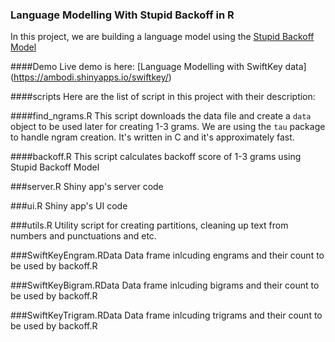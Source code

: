 ### Language Modelling With Stupid Backoff in R
In this project, we are building a language model using the [Stupid Backoff Model](http://www.aclweb.org/anthology/D07-1090.pdf)

####Demo
Live demo is here: [Language Modelling with SwiftKey data] (https://ambodi.shinyapps.io/swiftkey/)

####scripts
Here are the list of script in this project with their description:

####find_ngrams.R
This script downloads the data file and create a ```data``` object to be used later for creating 1-3 grams. We are using the ```tau``` package to handle ngram creation. It's written in C and it's approximately fast.

####backoff.R
This script calculates backoff score of 1-3 grams using Stupid Backoff Model

###server.R
Shiny app's server code

###ui.R
Shiny app's UI code

###utils.R
Utility script for creating partitions, cleaning up text from numbers and punctuations and etc.

###SwiftKeyEngram.RData
Data frame inlcuding engrams and their count to be used by backoff.R

###SwiftKeyBigram.RData
Data frame inlcuding bigrams and their count to be used by backoff.R

###SwiftKeyTrigram.RData
Data frame inlcuding trigrams and their count to be used by backoff.R


